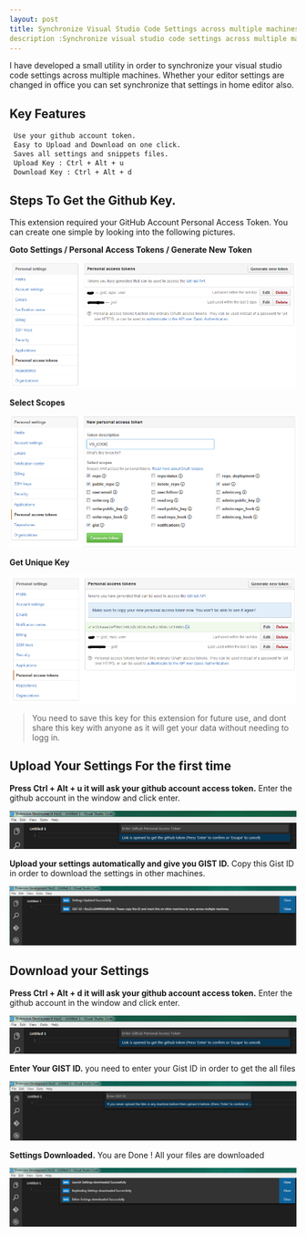 ```yaml
---
layout: post
title: Synchronize Visual Studio Code Settings across multiple machines.
description :Synchronize visual studio code settings across multiple machines using your github account. 
---
```


I have developed a small utility in order to synchronize your visual studio code settings across multiple machines. Whether your editor settings are changed in office you can set synchronize that settings in home editor also.



## Key Features
	 Use your github account token.
	 Easy to Upload and Download on one click.
	 Saves all settings and snippets files.
	 Upload Key : Ctrl + Alt + u
	 Download Key : Ctrl + Alt + d
	  
	
## Steps To Get the Github Key.

This extension required your GitHub Account Personal Access Token. You can create one simple by looking into the following pictures.

<strong>Goto Settings / Personal Access Tokens / Generate New Token</strong>

![Goto Settings / Personal Access Tokens](/img/github1.PNG)

<strong>Select Scopes</strong>

![Select Scopes](/img/github2.PNG)

<strong>Get Unique Key</strong>

![Get Unique Key](/img/github3.PNG)

<blockquote>
<p>
You need to save this key for this extension for future use, and dont share this key with anyone as it will get your data without needing to logg in.
</p>
</blockquote>


## Upload Your Settings For the first time


<strong>Press Ctrl + Alt + u it will ask your github account access token.</strong>
Enter the github account in the window and click enter.

![github account access token](/img/upload1.PNG)

<strong>Upload your settings automatically and give you GIST ID.</strong>
Copy this Gist ID in order to download the settings in other machines.

![uploaded automatically](/img/upload2.PNG)


## Download your Settings

<strong>Press Ctrl + Alt + d it will ask your github account access token.</strong>
Enter the github account in the window and click enter.

![github account access token](/img/upload1.PNG)

<strong>Enter Your GIST ID.</strong>
you need to enter your Gist ID in order to get the all files

![Enter Your GIST ID](/img/download2.PNG)

<strong>Settings Downloaded.</strong>
You are Done ! All your files are downloaded

![Enter Your GIST ID](/img/download3.PNG)

